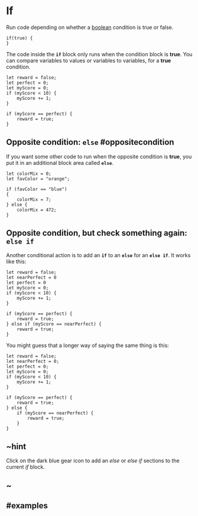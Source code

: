 # If

Run code depending on whether a [boolean](/blocks/logic/boolean) condition is true or false.

```block
if(true) {
}
```

The code inside the **`if`** block only runs when the condition block is **true**. You can compare
variables to values or variables to variables, for a **true** condition.

```block
let reward = false;
let perfect = 0;
let myScore = 0;
if (myScore < 10) {
    myScore += 1;
}

if (myScore == perfect) {
    reward = true;
}
```

## Opposite condition: `else` #oppositecondition

If you want some other code to run when the opposite condition is **true**, you put it in
an additional block area called **`else`**.

```block
let colorMix = 0;
let favColor = "orange";

if (favColor == "blue")
{
    colorMix = 7;
} else {
    colorMix = 472;
}
```
## Opposite condition, but check something again:  `else if`

Another conditional action is to add an **`if`** to an **`else`** for an **`else if`**. It works like this:

```block
let reward = false;
let nearPerfect = 0
let perfect = 0
let myScore = 0;
if (myScore < 10) {
    myScore += 1;
}

if (myScore == perfect) {
    reward = true;
} else if (myScore == nearPerfect) {
    reward = true;
}
```
You might guess that a longer way of saying the same thing is this:

```block
let reward = false;
let nearPerfect = 0;
let perfect = 0;
let myScore = 0;
if (myScore < 10) {
    myScore += 1;
}

if (myScore == perfect) {
    reward = true;
} else {
    if (myScore == nearPerfect) {
        reward = true;
    }
}
```

## ~hint
Click on the dark blue gear icon to add an *else* or *else if* sections to the current *if* block.
## ~

## #examples
